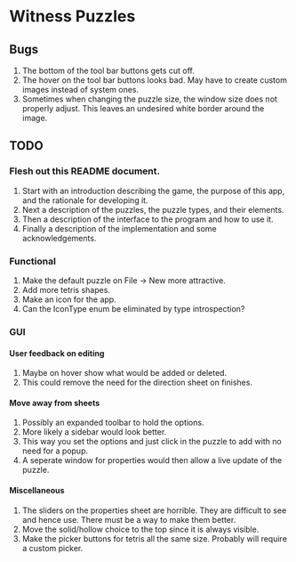 # Witness Puzzles

## Bugs

1. The bottom of the tool bar buttons gets cut off.
1. The hover on the tool bar buttons looks bad. May have to create custom images instead of system ones.
1. Sometimes when changing the puzzle size, the window size does not properly adjust. This leaves an undesired white border around the image.

## TODO

### Flesh out this README document.

1. Start with an introduction describing the game, the purpose of this app, and the rationale for developing it.
1. Next a description of the puzzles, the puzzle types, and their elements.
1. Then a description of the interface to the program and how to use it.
1. Finally a description of the implementation and some acknowledgements.

### Functional

1. Make the default puzzle on File -> New more attractive.
1. Add more tetris shapes.
1. Make an icon for the app.
1. Can the IconType enum be eliminated by type introspection?

### GUI

#### User feedback on editing

1. Maybe on hover show what would be added or deleted.
1. This could remove the need for the direction sheet on finishes.

#### Move away from sheets

1. Possibly an expanded toolbar to hold the options.
1. More likely a sidebar would look better.
1. This way you set the options and just click in the puzzle to add with no need for a popup.
1. A seperate window for properties would then allow a live update of the puzzle.

#### Miscellaneous

1. The sliders on the properties sheet are horrible.  They are difficult to see and hence use.  There must be a way to make them better.
1. Move the solid/hollow choice to the top since it is always visible.
1. Make the picker buttons for tetris all the same size. Probably will require a custom picker.